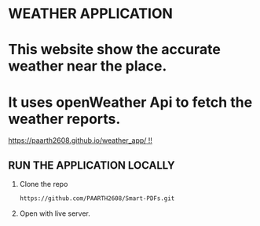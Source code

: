 # WEATHER APPLICATION

# This website show the accurate weather near the place. 
# It uses openWeather Api to fetch the weather reports.
[https://paarth2608.github.io/weather_app/ !!](https://paarth2608.github.io/weather_app/)

## RUN THE APPLICATION LOCALLY
1. Clone the repo
   ```sh
   https://github.com/PAARTH2608/Smart-PDFs.git
   ```
2. Open with live server.

